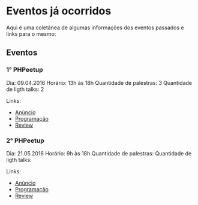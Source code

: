 # Eventos já ocorridos

Aqui é uma coletânea de algumas informações dos eventos passados e links para o mesmo:

## Eventos

### 1° PHPeetup

Dia: 09.04.2016
Horário: 13h às 18h
Quantidade de palestras: 3
Quantidade de ligth talks: 2

Links:

* [Anúncio](http://phpba.com.br/1-PHPeetup-Salvador-2016/)
* [Programação](http://phpba.com.br/prgramacao-1-phpeetup/)
* [Review](http://phpba.com.br/review-1-phpeetup/)

### 2° PHPeetup

Dia: 21.05.2016
Horário: 9h às 18h
Quantidade de palestras: 
Quantidade de ligth talks: 

Links:

* [Anúncio]()
* [Programação]()
* [Review]()

